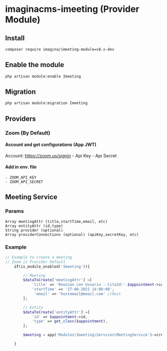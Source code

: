 # imaginacms-imeeting (Provider Module)

## Install
```bash
composer require imagina/imeeting-module=v8.x-dev
```

## Enable the module
```bash
php artisan module:enable Imeeting
```

## Migration

```bash
php artisan module:migration Imeeting
```

## Providers

### Zoom (By Default)

#### Account and get configurations (App JWT)
Account: https://zoom.us/signin
	- Api Key
	- Api Secret

#### Add in env. file

	- ZOOM_API_KEY
	- ZOOM_API_SECRET


## Meeting Service

### Params
	Array meetingAttr (title,startTime,email, etc)
	Array entityAttr (id,type)
	String provider (optional)
	Array providerConnections (optional) (apiKey,secretKey, etc)

### Example

```php
// Example to create a meeting
// Zoom is Provider Defautl
	if(is_module_enabled('Imeeting')){

        // Meeting
        $dataToCreate['meetingAttr'] =[
            'title' => 'Reunion con Usuario - CitaId:'.$appointment->id,
            'startTime' => '27-08-2021 14:00:00',
             'email' => 'hostemail@email.com' //Host
        ];

        // Entity
        $dataToCreate['entityAttr'] =[
            'id' => $appointment->id,
            'type' => get_class($appointment),  
        ];

        $meeting = app('Modules\Imeeting\Services\MeetingService')->create($dataToCreate);

	}
```
